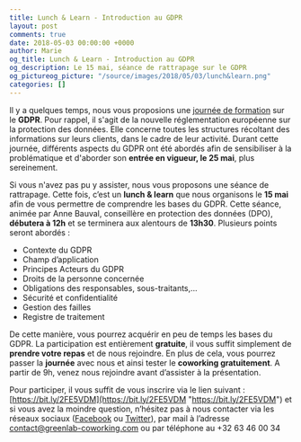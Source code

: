 ```yaml
---
title: Lunch & Learn - Introduction au GDPR
layout: post
comments: true
date: 2018-05-03 00:00:00 +0000
author: Marie
og_title: Lunch & Learn - Introduction au GDPR
og_description: Le 15 mai, séance de rattrapage sur le GDPR
og_pictureog_picture: "/source/images/2018/05/03/lunch&learn.png"
categories: []
---
```

Il y a quelques temps, nous vous proposions une [journée de formation](http://www.greenlab-coworking.com/blog/2018/03/20/formation-sur-le-gdpr/) sur le **GDPR**. Pour rappel, il s'agit de la nouvelle réglementation européenne sur la protection des données. Elle concerne toutes les structures récoltant des informations sur leurs clients, dans le cadre de leur activité. Durant cette journée, différents aspects du GDPR ont été abordés afin de sensibiliser à la problématique et d'aborder son **entrée en vigueur, le 25 mai**, plus sereinement. 

<!--more-->

Si vous n'avez pas pu y assister, nous vous proposons une séance de rattrapage. Cette fois, c’est un **lunch & learn** que nous organisons le **15 mai** afin de vous permettre de comprendre les bases du GDPR. Cette séance, animée par Anne Bauval, conseillère en protection des données (DPO), **débutera à 12h** et se terminera aux alentours de **13h30**. Plusieurs points seront abordés :

* Contexte du GDPR
* Champ d’application
* Principes Acteurs du GDPR
* Droits de la personne concernée
* Obligations des responsables, sous-traitants,...
* Sécurité et confidentialité
* Gestion des failles
* Registre de traitement

De cette manière, vous pourrez acquérir en peu de temps les bases du GDPR. La participation est entièrement **gratuite**, il vous suffit simplement de **prendre votre repas** et de nous rejoindre. En plus de cela, vous pourrez passer la **journée** avec nous et ainsi tester le **coworking gratuitement**. A partir de 9h, venez nous rejoindre avant d’assister à la présentation. 

Pour participer, il vous suffit de vous inscrire via le lien suivant : [https://bit.ly/2FE5VDM](https://bit.ly/2FE5VDM "https://bit.ly/2FE5VDM") et si vous avez la moindre question, n’hésitez pas à nous contacter via les réseaux sociaux ([Facebook](https://www.facebook.com/GreenlabCoworking/) ou [Twitter](https://twitter.com/greenlabcowork?lang=fr)), par mail à l’adresse [contact@greenlab-coworking.com]() ou par téléphone au +32 63 46 00 34